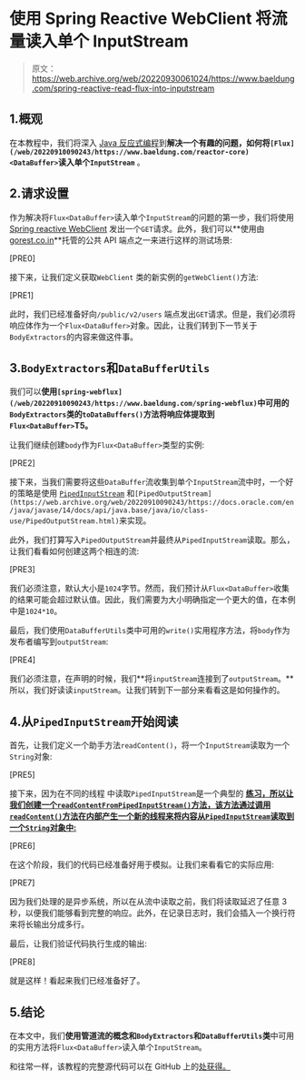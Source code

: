 # 使用 Spring Reactive WebClient 将流量读入单个 InputStream

> 原文：<https://web.archive.org/web/20220930061024/https://www.baeldung.com/spring-reactive-read-flux-into-inputstream>

## 1.概观

在本教程中，我们将深入 [Java 反应式编程](/web/20220910090243/https://www.baeldung.com/spring-reactive-guide)到**解决一个有趣的问题，如何将`[Flux](/web/20220910090243/https://www.baeldung.com/reactor-core)<DataBuffer>`读入单个`InputStream`** 。

## 2.请求设置

作为解决将`Flux<DataBuffer>`读入单个`InputStream`的问题的第一步，我们将使用 [Spring reactive WebClient](/web/20220910090243/https://www.baeldung.com/spring-5-webclient) 发出一个`GET`请求。此外，我们可以**使用由[gorest.co.in](https://web.archive.org/web/20220910090243/https://gorest.co.in/)**托管的公共 API 端点之一来进行这样的测试场景:

[PRE0]

接下来，让我们定义获取`WebClient` 类的新实例的`getWebClient()`方法:

[PRE1]

此时，我们已经准备好向`/public/v2/users` 端点发出`GET`请求。但是，我们必须将响应体作为一个`Flux<DataBuffer>`对象。因此，让我们转到下一节关于`BodyExtractors`的内容来做这件事。

## 3.`BodyExtractors`和`DataBufferUtils`

我们可以**使用`[spring-webflux](/web/20220910090243/https://www.baeldung.com/spring-webflux)`中可用的`BodyExtractors`类的`toDataBuffers()`方法将响应体提取到`Flux<DataBuffer>`T5。**

让我们继续创建`body`作为`Flux<DataBuffer>`类型的实例:

[PRE2]

接下来，当我们需要将这些`DataBuffer`流收集到单个`InputStream`流中时，一个好的策略是使用 [`PipedInputStream`](https://web.archive.org/web/20220910090243/https://docs.oracle.com/en/java/javase/14/docs/api/java.base/java/io/class-use/PipedInputStream.html) 和`[PipedOutputStream](https://web.archive.org/web/20220910090243/https://docs.oracle.com/en/java/javase/14/docs/api/java.base/java/io/class-use/PipedOutputStream.html)`来实现。

此外，我们打算写入`PipedOutputStream`并最终从`PipedInputStream`读取。那么，让我们看看如何创建这两个相连的流:

[PRE3]

我们必须注意，默认大小是`1024`字节。然而，我们预计从`Flux<DataBuffer>`收集的结果可能会超过默认值。因此，我们需要为大小明确指定一个更大的值，在本例中是`1024*10`。

最后，我们使用`DataBufferUtils`类中可用的`write()`实用程序方法，将`body`作为发布者编写到`outputStream`:

[PRE4]

我们必须注意，在声明的时候，我们**将`inputStream`连接到了`outputStream`。**所以，我们好读读`inputStream`。让我们转到下一部分来看看这是如何操作的。

## 4.从`PipedInputStream`开始阅读

首先，让我们定义一个助手方法`readContent()`，将一个`InputStream`读取为一个`String`对象:

[PRE5]

接下来，因为在不同的线程 中读取`PipedInputStream`是一个典型的 [**练习，所以让我们创建一个`readContentFromPipedInputStream()`方法，该方法通过调用`readContent()`方法在内部产生一个新的线程来将内容从`PipedInputStream`读取到一个`String`对象中:**](https://web.archive.org/web/20220910090243/https://docs.oracle.com/en/java/javase/17/docs/api/java.base/java/io/PipedInputStream.html)

[PRE6]

在这个阶段，我们的代码已经准备好用于模拟。让我们来看看它的实际应用:

[PRE7]

因为我们处理的是异步系统，所以在从流中读取之前，我们将读取延迟了任意 3 秒，以便我们能够看到完整的响应。此外，在记录日志时，我们会插入一个换行符来将长输出分成多行。

最后，让我们验证代码执行生成的输出:

[PRE8]

就是这样！看起来我们已经准备好了。

## 5.结论

在本文中，我们**使用管道流的概念和`BodyExtractors`和`DataBufferUtils`类**中可用的实用方法将`Flux<DataBuffer>`读入单个`InputStream`。

和往常一样，该教程的完整源代码可以在 GitHub 上的[处获得。](https://web.archive.org/web/20220910090243/https://github.com/eugenp/tutorials/tree/master/spring-reactive-modules/spring-5-reactive-3)